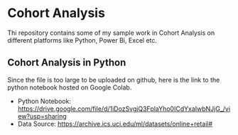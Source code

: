 # Cohort Analysis
Thi repository contains some of my sample work in Cohort Analysis on different platforms like Python, Power Bi, Excel etc.

## Cohort Analysis in Python
Since the file is too large to be uploaded on github, here is the link to the python notebook hosted on Google Colab.
- Python Notebook: https://drive.google.com/file/d/1iDozSvgjQ3FplaYho0ICdYxaIwbNJjG_/view?usp=sharing
- Data Source: https://archive.ics.uci.edu/ml/datasets/online+retail#
